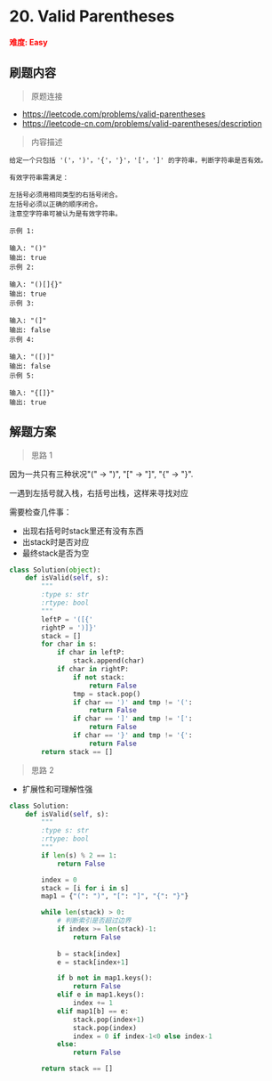 # 20. Valid Parentheses

**<font color=red>难度: Easy</font>**


## 刷题内容

> 原题连接

* https://leetcode.com/problems/valid-parentheses
* https://leetcode-cn.com/problems/valid-parentheses/description

> 内容描述

```
给定一个只包括 '('，')'，'{'，'}'，'['，']' 的字符串，判断字符串是否有效。

有效字符串需满足：

左括号必须用相同类型的右括号闭合。
左括号必须以正确的顺序闭合。
注意空字符串可被认为是有效字符串。

示例 1:

输入: "()"
输出: true
示例 2:

输入: "()[]{}"
输出: true
示例 3:

输入: "(]"
输出: false
示例 4:

输入: "([)]"
输出: false
示例 5:

输入: "{[]}"
输出: true
```

## 解题方案

> 思路 1

因为一共只有三种状况"(" -> ")", "[" -> "]", "{" -> "}".

一遇到左括号就入栈，右括号出栈，这样来寻找对应

需要检查几件事：

- 出现右括号时stack里还有没有东西
- 出stack时是否对应
- 最终stack是否为空

```python
class Solution(object):
    def isValid(self, s):
        """
        :type s: str
        :rtype: bool
        """
        leftP = '([{'
        rightP = ')]}'
        stack = []
        for char in s:
            if char in leftP:
                stack.append(char)
            if char in rightP:
                if not stack:
                    return False
                tmp = stack.pop()
                if char == ')' and tmp != '(':
                    return False
                if char == ']' and tmp != '[':
                    return False       
                if char == '}' and tmp != '{':
                    return False
        return stack == []
```

> 思路 2

* 扩展性和可理解性强

```python
class Solution:
    def isValid(self, s):
        """
        :type s: str
        :rtype: bool
        """
        if len(s) % 2 == 1:
            return False

        index = 0
        stack = [i for i in s]
        map1 = {"(": ")", "[": "]", "{": "}"}

        while len(stack) > 0:
            # 判断索引是否超过边界
            if index >= len(stack)-1:
                return False
    
            b = stack[index]
            e = stack[index+1]

            if b not in map1.keys():
                return False
            elif e in map1.keys():
                index += 1
            elif map1[b] == e:
                stack.pop(index+1)
                stack.pop(index)
                index = 0 if index-1<0 else index-1
            else:
                return False

        return stack == []
```
